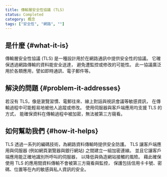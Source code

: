 ```yaml
---
title: 傳輸層安全性協議 (TLS)
status: Completed
category: 概念
tags: ["安全性", "網路", ""]
---
```


## 是什麼 {#what-it-is}

傳輸層安全性協議 (TLS) 是一種設計用於在網路通訊中提供安全性的協議。
它確保透過網路傳輸的資料能安全送達，
避免遭監控或修改的可能性。
此一協議廣泛用於各類應用，譬如即時通訊、電子郵件等。

## 解決的問題 {#problem-it-addresses}

若沒有 TLS，像是瀏覽習慣、電郵往來、線上對話與視訊會議等敏感資訊，
在傳輸過程中可能輕易地被他人追蹤或修改。
使用伺服器與客戶端應用均支援 TLS 的方式，
能確保資料在傳輸過程中被加密，無法被第三方窺看。

## 如何幫助我們 {#how-it-helps}

TLS 透過一系列的編碼技術，為網路資料傳輸時提供安全防護。
TLS 讓客戶端應用與伺服器 (例如網頁瀏覽器與銀行網站) 之間建立一組加密連線。
並且它讓客戶端應用能正確地識別所呼叫的伺服器，
以降低與偽造網站接觸的風險。
藉此確保使用 TLS 的應用間資料傳輸不會被第三方窺看與監控，
保護包括信用卡卡號、密碼、位置等在內的敏感與私人資訊的安全。
